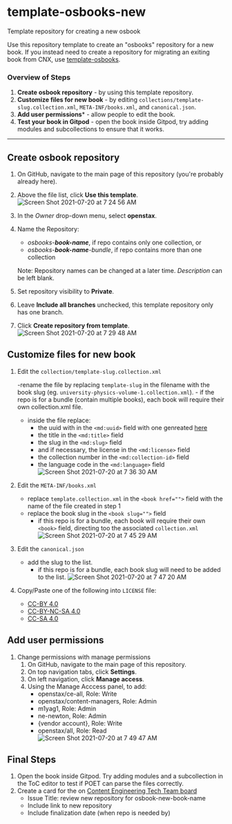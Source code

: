 # template-osbooks-new
Template repository for creating a new osbook

Use this repository template to create an "osbooks" repository for a new book. If you instead need to create a repository for migrating an exiting book from CNX, use [template-osbooks](https://github.com/openstax/template-osbooks).

### Overview of Steps

1. **Create osbook repository** - by using this template repository.
2. **Customize files for new book** - by editing `collections/template-slug.collection.xml`, `META-INF/books.xml`, and `canonical.json`.
3. **Add user permissions*** - allow people to edit the book.
4. **Test your book in Gitpod** - open the book inside Gitpod, try adding modules and subcollections to ensure that it works.

---

## Create osbook repository

1. On GitHub, navigate to the main page of this repository (you're probably already here).
2. Above the file list, click **Use this template**.![Screen Shot 2021-07-20 at 7 24 56 AM](https://user-images.githubusercontent.com/30244554/126341590-baae4973-d518-4106-b41c-5c94b5018eb4.png)

3. In the _Owner_ drop-down menu, select **openstax**.
4. Name the Repository:

   - _osbooks-**book-name**_, if repo contains only one collection, or
   - _osbooks-**book-name**-bundle_, if repo contains more than one collection

   Note: Repository names can be changed at a later time. _Description_ can be left blank.

5. Set repository visibility to **Private**.

6. Leave **Include all branches** unchecked, this template repository only has one branch.

7. Click **Create repository from template**.![Screen Shot 2021-07-20 at 7 29 48 AM](https://user-images.githubusercontent.com/30244554/126342661-14938829-bd1a-4bf6-b6d2-48f2dedf4d47.png)


## Customize files for new book

1. Edit the `collection/template-slug.collection.xml`
    
    -rename the file by replacing `template-slug` in the filename with the book slug (eg. `university-physics-volume-1.collection.xml`).
        - if the repo is for a bundle (contain multiple books), each book will require their own collection.xml file.
    - inside the file replace:
        - the uuid with in the `<md:uuid>` field with one genreated [here](https://www.uuidtools.com/v4)
        - the title in the `<md:title>` field
        - the slug in the `<md:slug>` field
        - and if necessary, the license in the `<md:license>` field
        - the collection number in the `<md:collection-id>` field
        - the language code in the `<md:language>` field
    ![Screen Shot 2021-07-20 at 7 36 30 AM](https://user-images.githubusercontent.com/30244554/126344043-27c4b5aa-c2e9-421b-a3e6-60ca95cd39ef.png)

2. Edit the `META-INF/books.xml`
    - replace `template.collection.xml` in the `<book href="">` field with the name of the file created in step 1
    - replace the book slug in the `<book slug="">` field
        - if this repo is for a bundle, each book will require their own `<book>` field, directing too the associated `collection.xml`
    ![Screen Shot 2021-07-20 at 7 45 29 AM](https://user-images.githubusercontent.com/30244554/126344715-395b1ab9-9e23-400a-92f1-f903b7d605e3.png)

3. Edit the `canonical.json`
    - add the slug to the list.
        - if this repo is for a bundle, each book slug will need to be added to the list.
    ![Screen Shot 2021-07-20 at 7 47 20 AM](https://user-images.githubusercontent.com/30244554/126344968-91721928-202c-459c-ab6f-48ae32ec1cb4.png)

4. Copy/Paste one of the following into `LICENSE` file:

   - [CC-BY 4.0](https://github.com/openstax/content-synchronizer/blob/main/licenses/by-4.0)
   - [CC-BY-NC-SA 4.0](https://github.com/openstax/content-synchronizer/blob/main/licenses/by-nc-sa-4.0)
   - [CC-SA 4.0](https://github.com/openstax/content-synchronizer/blob/main/licenses/by-sa-4.0)

## Add user permissions

1. Change permissions with manage permissions
   1. On GitHub, navigate to the main page of this repository.
   2. On top navigation tabs, click **Settings**.
   3. On left navigation, click **Manage access**.
   4. Using the Manage Acccess panel, to add:
      - openstax/ce-all, Role: Write
      - openstax/content-managers, Role: Admin
      - m1yag1, Role: Admin
      - ne-newton, Role: Admin
      - {vendor account}, Role: Write
      - openstax/all, Role: Read
![Screen Shot 2021-07-20 at 7 49 47 AM](https://user-images.githubusercontent.com/30244554/126347844-c9ce2a0a-0b8d-42b1-bff4-943605d2af3e.png)

## Final Steps

1. Open the book inside Gitpod. Try adding modules and a subcollection in the ToC editor to test if POET can parse the files correctly.
2. Create a card for the on [Content Engineering Tech Team board](https://github.com/openstax/cnx/issues/new?assignees=&labels=&template=task.md)
   - Issue Title: review new repository for osbook-new-book-name
   - Include link to new repository
   - Include finalization date (when repo is needed by)
